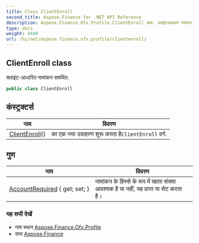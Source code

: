 ```yaml
---
title: Class ClientEnroll
second_title: Aspose.Finance for .NET API Reference
description: Aspose.Finance.Ofx.Profile.ClientEnroll कक्ष. क्लइंटआधरत नमंकन समर्थत.
type: docs
weight: 4440
url: /hi/net/aspose.finance.ofx.profile/clientenroll/
---
```

## ClientEnroll class

क्लाइंट-आधारित नामांकन समर्थित.

```csharp
public class ClientEnroll
```

## कंस्ट्रक्टर्स

| नाम | विवरण |
| --- | --- |
| [ClientEnroll](clientenroll/)() | का एक नया उदाहरण शुरू करता है`ClientEnroll` वर्ग. |

## गुण

| नाम | विवरण |
| --- | --- |
| [AccountRequired](../../aspose.finance.ofx.profile/clientenroll/accountrequired/) { get; set; } | नामांकन के हिस्से के रूप में खाता संख्या आवश्यक है या नहीं, यह प्राप्त या सेट करता है। |

### यह सभी देखें

* नाम स्थान [Aspose.Finance.Ofx.Profile](../../aspose.finance.ofx.profile/)
* सभा [Aspose.Finance](../../)


